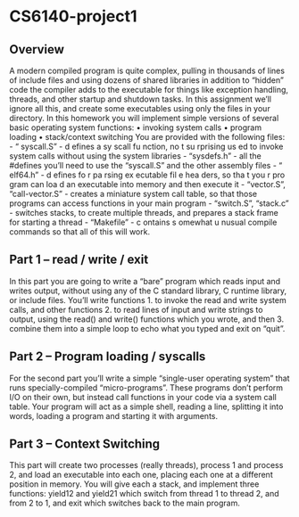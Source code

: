 # CS6140-project1


Overview
----------------
A modern compiled program is quite complex, pulling in thousands of lines of include files and using dozens of shared libraries in addition to “hidden” code the compiler adds to the executable for things like exception handling, threads, and other startup and shutdown tasks. In this assignment we’ll ignore all this, and create some executables using only the files in your directory.
In this homework you will implement simple versions of several basic operating system functions:
• invoking system calls
• program loading
• stack/context switching
You are provided with the following files: - “ syscall.S” - d efines a sy scall fu nction, no t su rprising us ed to invoke system calls without using the system libraries - “sysdefs.h” - all the #defines you’ll need to use the “syscall.S” and the other assembly files - “ elf64.h” - d efines fo r pa rsing ex ecutable fil e hea ders, so tha t you r pro gram can loa d an executable into memory and then execute it - “vector.S”, “call-vector.S” - creates a miniature system call table, so that those programs can access functions in your main program - “switch.S”, “stack.c” - switches stacks, to create multiple threads, and prepares a stack frame for starting a thread - “Makefile” - c ontains s omewhat u nusual compile commands so that all of this will work.


Part 1 – read / write / exit
-----------------
In this part you are going to write a “bare” program which reads input and writes output, without using any of the C standard library, C runtime library, or include files. You’ll write functions 1. to invoke the read and write system calls, and other functions 2. to read lines of input and write strings to output, using the read() and write() functions which you wrote, and then 3. combine them into a simple loop to echo what you typed and exit on “quit”.

Part 2 – Program loading / syscalls
------------------
For the second part you’ll write a simple “single-user operating system” that runs specially-compiled “micro-programs”. These programs don’t perform I/O on their own, but instead call functions in your code via a system call table. Your program will act as a simple shell, reading a line, splitting it into words, loading a program and starting it with arguments.

Part 3 – Context Switching
------------------
This part will create two processes (really threads), process 1 and process 2, and load an executable into each one, placing each one at a different position in memory. You will give each a stack, and implement three functions: yield12 and yield21 which switch from thread 1 to thread 2, and from 2 to 1, and exit which switches back to the main program.
